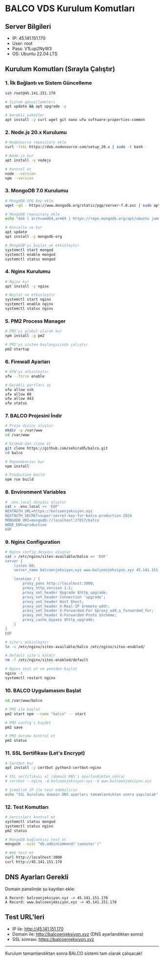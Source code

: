 # BALCO VDS Kurulum Komutları

## Server Bilgileri
- IP: 45.141.151.170
- User: root
- Pass: V1Lup2NyW3
- OS: Ubuntu 22.04 LTS

## Kurulum Komutları (Sırayla Çalıştır)

### 1. İlk Bağlantı ve Sistem Güncelleme
```bash
ssh root@45.141.151.170

# Sistem güncellemeleri
apt update && apt upgrade -y

# Gerekli paketler
apt install -y curl wget git nano ufw software-properties-common
```

### 2. Node.js 20.x Kurulumu
```bash
# NodeSource repository ekle
curl -fsSL https://deb.nodesource.com/setup_20.x | sudo -E bash -

# Node.js kur
apt install -y nodejs

# Kontrol et
node --version
npm --version
```

### 3. MongoDB 7.0 Kurulumu
```bash
# MongoDB GPG key ekle
wget -qO - https://www.mongodb.org/static/pgp/server-7.0.asc | sudo apt-key add -

# MongoDB repository ekle
echo "deb [ arch=amd64,arm64 ] https://repo.mongodb.org/apt/ubuntu jammy/mongodb-org/7.0 multiverse" | sudo tee /etc/apt/sources.list.d/mongodb-org-7.0.list

# Güncelle ve kur
apt update
apt install -y mongodb-org

# MongoDB'yi başlat ve etkinleştir
systemctl start mongod
systemctl enable mongod
systemctl status mongod
```

### 4. Nginx Kurulumu
```bash
# Nginx kur
apt install -y nginx

# Başlat ve etkinleştir
systemctl start nginx
systemctl enable nginx
systemctl status nginx
```

### 5. PM2 Process Manager
```bash
# PM2'yi global olarak kur
npm install -g pm2

# PM2'yi sistem başlangıcında çalıştır
pm2 startup
```

### 6. Firewall Ayarları
```bash
# UFW'yi etkinleştir
ufw --force enable

# Gerekli portları aç
ufw allow ssh
ufw allow 80
ufw allow 443
ufw status
```

### 7. BALCO Projesini İndir
```bash
# Proje dizini oluştur
mkdir -p /var/www
cd /var/www

# GitHub'dan clone et
git clone https://github.com/sehira95/balco.git
cd balco

# Dependencies kur
npm install

# Production build
npm run build
```

### 8. Environment Variables
```bash
# .env.local dosyası oluştur
cat > .env.local << 'EOF'
NEXTAUTH_URL=https://balcoenjeksiyon.xyz
NEXTAUTH_SECRET=super-secret-key-for-balco-production-2024
MONGODB_URI=mongodb://localhost:27017/balco
NODE_ENV=production
EOF
```

### 9. Nginx Configuration
```bash
# Nginx config dosyası oluştur
cat > /etc/nginx/sites-available/balco << 'EOF'
server {
    listen 80;
    server_name balcoenjeksiyon.xyz www.balcoenjeksiyon.xyz 45.141.151.170;

    location / {
        proxy_pass http://localhost:3000;
        proxy_http_version 1.1;
        proxy_set_header Upgrade $http_upgrade;
        proxy_set_header Connection 'upgrade';
        proxy_set_header Host $host;
        proxy_set_header X-Real-IP $remote_addr;
        proxy_set_header X-Forwarded-For $proxy_add_x_forwarded_for;
        proxy_set_header X-Forwarded-Proto $scheme;
        proxy_cache_bypass $http_upgrade;
    }
}
EOF

# Site'ı etkinleştir
ln -s /etc/nginx/sites-available/balco /etc/nginx/sites-enabled/

# Default site'ı kaldır
rm -f /etc/nginx/sites-enabled/default

# Nginx test et ve yeniden başlat
nginx -t
systemctl restart nginx
```

### 10. BALCO Uygulamasını Başlat
```bash
cd /var/www/balco

# PM2 ile başlat
pm2 start npm --name "balco" -- start

# PM2 config'i kaydet
pm2 save

# PM2 durumu kontrol et
pm2 status
```

### 11. SSL Sertifikası (Let's Encrypt)
```bash
# Certbot kur
apt install -y certbot python3-certbot-nginx

# SSL sertifikası al (domain DNS'i ayarlandıktan sonra)
# certbot --nginx -d balcoenjeksiyon.xyz -d www.balcoenjeksiyon.xyz

# Şimdilik IP ile test edebiliriz
echo "SSL kurulumu domain DNS ayarları tamamlandıktan sonra yapılacak"
```

### 12. Test Komutları
```bash
# Servisleri kontrol et
systemctl status mongod
systemctl status nginx
pm2 status

# MongoDB bağlantısı test et
mongosh --eval "db.adminCommand('ismaster')"

# Web test et
curl http://localhost:3000
curl http://45.141.151.170
```

## DNS Ayarları Gerekli
Domain panelinde şu kayıtları ekle:
```
A Record: balcoenjeksiyon.xyz -> 45.141.151.170
A Record: www.balcoenjeksiyon.xyz -> 45.141.151.170
```

## Test URL'leri
- IP ile: http://45.141.151.170
- Domain ile: http://balcoenjeksiyon.xyz (DNS ayarlandıktan sonra)
- SSL sonrası: https://balcoenjeksiyon.xyz

---
Kurulum tamamlandıktan sonra BALCO sistemi tam olarak çalışacak!
